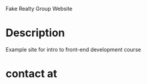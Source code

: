 Fake Realty Group Website 

# Description 

Example site for intro to front-end development course 

# contact at 

